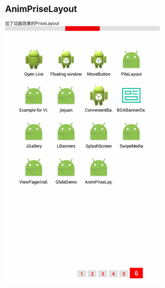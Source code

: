 # AnimPriseLayout
加了动画效果的PriseLayout
![截图](https://github.com/JsonNC/AnimPriseLayout/blob/master/screenshot/GIF.gif)
